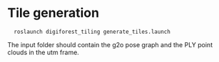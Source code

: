 # Tile generation

```
  roslaunch digiforest_tiling generate_tiles.launch
```

The input folder should contain the g2o pose graph and the PLY point clouds in the utm frame.



